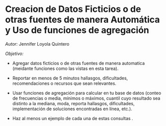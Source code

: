 # Creacion de Datos Ficticios o de otras fuentes de manera Automática y Uso de funciones de agregación 
_Autor:_ Jennifer Loyola Quintero

*Objetivo:*
- Agregar datos ficticios o de otras fuentes de manera automatica (meidante funciones como las vistas en esta tarea).
- Reportar en menos de 5 minutos hallasgos, dificultades, recomendaciones o recursos que sean relevantes.

- Usar funciones de agregación para calcular en tu base de datos (conteo de frecuencias o media, mínimos o máximos, cuantil cuyo resultado sea distinto a la mediana, moda, reporta hallasgos, dificultades, implementación de soluciones encontradas en línea, etc.).
- Haz al menos un ejemplo de cada una de estas consultas .